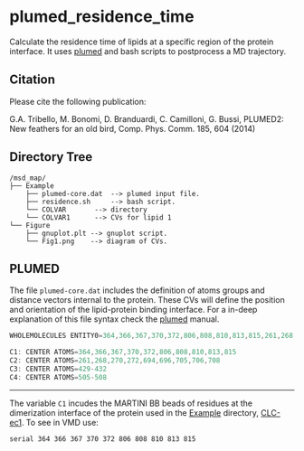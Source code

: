# plumed_residence_time

Calculate the residence time of lipids at a specific region of the protein interface. It uses [plumed](https://plumed.github.io) and bash scripts to postprocess a MD trajectory.

## Citation

Please cite the following publication:

G.A. Tribello, M. Bonomi, D. Branduardi, C. Camilloni, G. Bussi, PLUMED2: New feathers for an old bird, Comp. Phys. Comm. 185, 604 (2014)

## Directory Tree

```
/msd_map/
├── Example
    ├── plumed-core.dat  --> plumed input file.
    ├── residence.sh     --> bash script.
    └── COLVAR 		 --> directory
	└── COLVAR1      --> CVs for lipid 1
└── Figure
    ├── gnuplot.plt --> gnuplot script.
    └── Fig1.png    --> diagram of CVs.
```

## PLUMED

The file ```plumed-core.dat``` includes the definition of atoms groups and distance vectors internal to the protein. These CVs will define the position and orientation of the lipid-protein binding interface.
For a in-deep explanation of this file syntax check the [plumed](https://plumed.github.io/doc-v2.4/user-doc/html/index.html) manual.

```javascript
WHOLEMOLECULES ENTITY0=364,366,367,370,372,806,808,810,813,815,261,268,270,272,694,696,705,706,708,429-432,505-508

C1: CENTER ATOMS=364,366,367,370,372,806,808,810,813,815
C2: CENTER ATOMS=261,268,270,272,694,696,705,706,708
C3: CENTER ATOMS=429-432
C4: CENTER ATOMS=505-508
```
---

The variable ```C1``` incudes the MARTINI BB beads of residues at the dimerization interface of the protein used in the [Example](./Example) directory, [CLC-ec1](https://www.rcsb.org/structure/1OTS). To see in VMD use:

	serial 364 366 367 370 372 806 808 810 813 815


